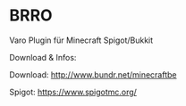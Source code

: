# BRRO
Varo Plugin für Minecraft Spigot/Bukkit

Download & Infos:

Download: http://www.bundr.net/minecraftbe

Spigot: https://www.spigotmc.org/
